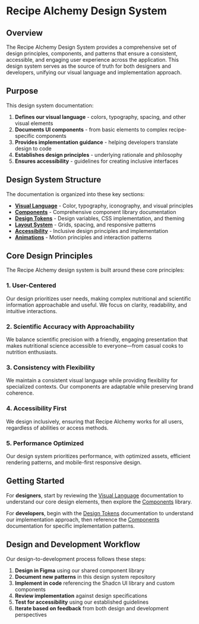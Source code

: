 
# Recipe Alchemy Design System

## Overview

The Recipe Alchemy Design System provides a comprehensive set of design principles, components, and patterns that ensure a consistent, accessible, and engaging user experience across the application. This design system serves as the source of truth for both designers and developers, unifying our visual language and implementation approach.

## Purpose

This design system documentation:

1. **Defines our visual language** - colors, typography, spacing, and other visual elements
2. **Documents UI components** - from basic elements to complex recipe-specific components
3. **Provides implementation guidance** - helping developers translate design to code
4. **Establishes design principles** - underlying rationale and philosophy
5. **Ensures accessibility** - guidelines for creating inclusive interfaces

## Design System Structure

The documentation is organized into these key sections:

- **[Visual Language](./visual-language.md)** - Color, typography, iconography, and visual principles
- **[Components](./components.md)** - Comprehensive component library documentation
- **[Design Tokens](./tokens.md)** - Design variables, CSS implementation, and theming
- **[Layout System](./layout.md)** - Grids, spacing, and responsive patterns
- **[Accessibility](./accessibility.md)** - Inclusive design principles and implementation
- **[Animations](./animations.md)** - Motion principles and interaction patterns

## Core Design Principles

The Recipe Alchemy design system is built around these core principles:

### 1. User-Centered

Our design prioritizes user needs, making complex nutritional and scientific information approachable and useful. We focus on clarity, readability, and intuitive interactions.

### 2. Scientific Accuracy with Approachability

We balance scientific precision with a friendly, engaging presentation that makes nutritional science accessible to everyone—from casual cooks to nutrition enthusiasts.

### 3. Consistency with Flexibility

We maintain a consistent visual language while providing flexibility for specialized contexts. Our components are adaptable while preserving brand coherence.

### 4. Accessibility First

We design inclusively, ensuring that Recipe Alchemy works for all users, regardless of abilities or access methods.

### 5. Performance Optimized

Our design system prioritizes performance, with optimized assets, efficient rendering patterns, and mobile-first responsive design.

## Getting Started

For **designers**, start by reviewing the [Visual Language](./visual-language.md) documentation to understand our core design elements, then explore the [Components](./components.md) library.

For **developers**, begin with the [Design Tokens](./tokens.md) documentation to understand our implementation approach, then reference the [Components](./components.md) documentation for specific implementation patterns.

## Design and Development Workflow

Our design-to-development process follows these steps:

1. **Design in Figma** using our shared component library
2. **Document new patterns** in this design system repository
3. **Implement in code** referencing the Shadcn UI library and custom components
4. **Review implementation** against design specifications
5. **Test for accessibility** using our established guidelines
6. **Iterate based on feedback** from both design and development perspectives

